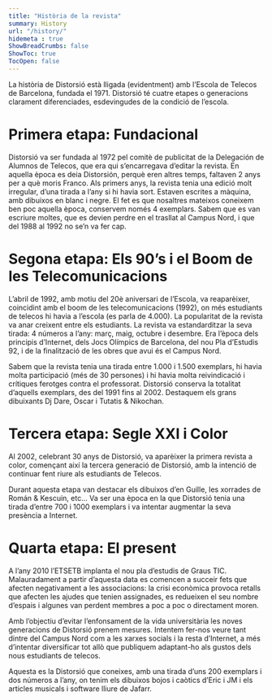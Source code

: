```yaml
---
title: "Història de la revista"
summary: History
url: "/history/"
hidemeta : true
ShowBreadCrumbs: false
ShowToc: true
TocOpen: false
---
```


La història de Distorsió està lligada (evidentment) amb l’Escola de Telecos de Barcelona, fundada el 1971. Distorsió té cuatre etapes o generacions clarament diferenciades, esdevingudes de la condició de l’escola.

# Primera etapa: Fundacional

Distorsió va ser fundada al 1972 pel comitè de publicitat de la Delegación de Alumnos de Telecos, que era qui s’encarregava d’editar la revista. En aquella època es deia Distorsión, perquè eren altres temps, faltaven 2 anys per a què moris Franco. Als primers anys, la revista tenia una edició molt irregular, d’una tirada a l’any si hi havia sort. Estaven escrites a màquina, amb dibuixos en blanc i negre. El fet es que nosaltres mateixos coneixem ben poc aquella època, conservem només 4 exemplars. Sabem que es van escriure moltes, que es devien perdre en el trasllat al Campus Nord, i que del 1988 al 1992 no se’n va fer cap.

# Segona etapa: Els 90’s i el Boom de les Telecomunicacions

L’abril de 1992, amb motiu del 20è aniversari de l’Escola, va reaparèixer, coincidint amb el boom de les telecomunicacions (1992), on més estudiants de telecos hi havia a l’escola (es parla de 4.000). La popularitat de la revista va anar creixent entre els estudiants. La revista va estandarditzar la seva tirada: 4 números a l’any: març, maig, octubre i desembre. Era l’època dels principis d’Internet, dels Jocs Olímpics de Barcelona, del nou Pla d’Estudis 92, i de la finalització de les obres que avui és el Campus Nord.

Sabem que la revista tenia una tirada entre 1.000 i 1.500 exemplars, hi havia molta participació (més de 30 persones) i hi havia molta reivindicació i crítiques ferotges contra el professorat. Distorsió conserva la totalitat d’aquells exemplars, des del 1991 fins al 2002. Destaquem els grans dibuixants Dj Dare, Oscar i Tutatis & Nikochan.

# Tercera etapa: Segle XXI i Color

Al 2002, celebrant 30 anys de Distorsió, va aparèixer la primera revista a color, començant així la tercera generació de Distorsió, amb la intenció de continuar fent riure als estudiants de Telecos.

Durant aquesta etapa van destacar els dibuixos d’en Guille, les xorrades de Román & Kescuin, etc… Va ser una època en la que Distorsió tenia una tirada d’entre 700 i 1000 exemplars i va intentar augmentar la seva presència a Internet.

# Quarta etapa: El present

A l’any 2010 l’ETSETB implanta el nou pla d’estudis de Graus TIC.  Malauradament a partir d’aquesta data es comencen a succeir fets que afecten negativament a les associacions: la crisi econòmica provoca retalls que afecten les ajudes que tenien assignades, es redueixen el seu nombre d’espais i algunes van perdent membres a poc a poc o directament moren.

Amb l’objectiu d’evitar l’enfonsament de la vida universitària les noves generacions de Distorsió prenem mesures. Intentem fer-nos veure tant dintre del Campus Nord com a les xarxes socials i la resta d’Internet, a més d’intentar diversificar tot allò que publiquem adaptant-ho als gustos dels nous estudiants de telecos.

Aquesta es la Distorsió que coneixes, amb una tirada d’uns 200 exemplars i dos números a l’any, on tenim els dibuixos bojos i caòtics d’Eric i JM i els articles musicals i software lliure de Jafarr.